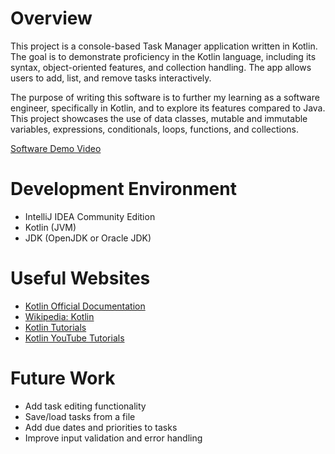 # Overview

This project is a console-based Task Manager application written in Kotlin. The goal is to demonstrate proficiency in the Kotlin language, including its syntax, object-oriented features, and collection handling. The app allows users to add, list, and remove tasks interactively.

The purpose of writing this software is to further my learning as a software engineer, specifically in Kotlin, and to explore its features compared to Java. This project showcases the use of data classes, mutable and immutable variables, expressions, conditionals, loops, functions, and collections.

[Software Demo Video](http://youtube.link.goes.here)

# Development Environment

- IntelliJ IDEA Community Edition
- Kotlin (JVM)
- JDK (OpenJDK or Oracle JDK)

# Useful Websites

- [Kotlin Official Documentation](https://kotlinlang.org/docs/home.html)
- [Wikipedia: Kotlin](https://en.wikipedia.org/wiki/Kotlin_(programming_language))
- [Kotlin Tutorials](https://www.tutorialspoint.com/kotlin/index.htm)
- [Kotlin YouTube Tutorials](https://www.youtube.com/results?search_query=kotlin+tutorial)

# Future Work

- Add task editing functionality
- Save/load tasks from a file
- Add due dates and priorities to tasks
- Improve input validation and error handling

